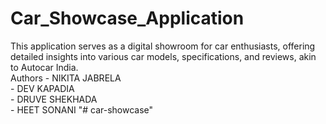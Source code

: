 # Car_Showcase_Application
This application serves as a digital showroom for car enthusiasts, offering detailed insights into various car models, specifications, and reviews, akin to Autocar India.
<br>
Authors - NIKITA JABRELA<br>
        - DEV KAPADIA <br>
        - DRUVE SHEKHADA<br>
        - HEET SONANI
"# car-showcase" 
